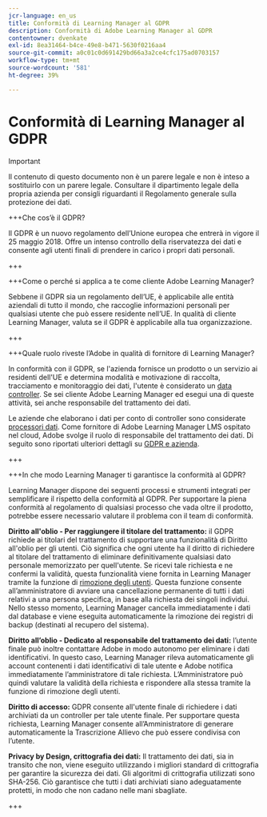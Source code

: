 ```yaml
---
jcr-language: en_us
title: Conformità di Learning Manager al GDPR
description: Conformità di Adobe Learning Manager al GDPR
contentowner: dvenkate
exl-id: 8ea31464-b4ce-49e8-b471-5630f0216aa4
source-git-commit: a0c01c0d691429bd66a3a2ce4cfc175ad0703157
workflow-type: tm+mt
source-wordcount: '581'
ht-degree: 39%

---
```


# Conformità di Learning Manager al GDPR

>[!IMPORTANT]
>
>Il contenuto di questo documento non è un parere legale e non è inteso a sostituirlo con un parere legale. Consultare il dipartimento legale della propria azienda per consigli riguardanti il Regolamento generale sulla protezione dei dati.

+++Che cos’è il GDPR?

Il GDPR è un nuovo regolamento dell’Unione europea che entrerà in vigore il 25 maggio 2018. Offre un intenso controllo della riservatezza dei dati e consente agli utenti finali di prendere in carico i propri dati personali.

+++

+++Come o perché si applica a te come cliente Adobe Learning Manager?

Sebbene il GDPR sia un regolamento dell’UE, è applicabile alle entità aziendali di tutto il mondo, che raccoglie informazioni personali per qualsiasi utente che può essere residente nell’UE.  In qualità di cliente Learning Manager, valuta se il GDPR è applicabile alla tua organizzazione.

+++

+++Quale ruolo riveste l’Adobe in qualità di fornitore di Learning Manager?

In conformità con il GDPR, se l&#39;azienda fornisce un prodotto o un servizio ai residenti dell&#39;UE e determina modalità e motivazione di raccolta, tracciamento e monitoraggio dei dati, l&#39;utente è considerato un [data controller](https://gdpr-info.eu/art-24-gdpr/). Se sei cliente Adobe Learning Manager ed esegui una di queste attività, sei anche responsabile del trattamento dei dati.

Le aziende che elaborano i dati per conto di controller sono considerate [processori dati](https://gdpr-info.eu/art-28-gdpr/). Come fornitore di Adobe Learning Manager LMS ospitato nel cloud, Adobe svolge il ruolo di responsabile del trattamento dei dati. Di seguito sono riportati ulteriori dettagli su [GDPR e azienda](https://www.adobe.com/privacy/general-data-protection-regulation.html).

+++

+++In che modo Learning Manager ti garantisce la conformità al GDPR?

Learning Manager dispone dei seguenti processi e strumenti integrati per semplificare il rispetto della conformità al GDPR. Per supportare la piena conformità al regolamento di qualsiasi processo che vada oltre il prodotto, potrebbe essere necessario valutare il problema con il team di conformità.

**Diritto all&#39;oblio - Per raggiungere il titolare del trattamento:** il GDPR richiede ai titolari del trattamento di supportare una funzionalità di Diritto all&#39;oblio per gli utenti. Ciò significa che ogni utente ha il diritto di richiedere al titolare del trattamento di eliminare definitivamente qualsiasi dato personale memorizzato per quell&#39;utente. Se ricevi tale richiesta e ne confermi la validità, questa funzionalità viene fornita in Learning Manager tramite la funzione di [rimozione degli utenti](../administrators/feature-summary/purge-users.md). Questa funzione consente all’amministratore di avviare una cancellazione permanente di tutti i dati relativi a una persona specifica, in base alla richiesta dei singoli individui. Nello stesso momento, Learning Manager cancella immediatamente i dati dal database e viene eseguita automaticamente la rimozione dei registri di backup (destinati al recupero del sistema).

**Diritto all’oblio - Dedicato al responsabile del trattamento dei dati:** l’utente finale può inoltre contattare Adobe in modo autonomo per eliminare i dati identificativi. In questo caso, Learning Manager rileva automaticamente gli account contenenti i dati identificativi di tale utente e Adobe notifica immediatamente l’amministratore di tale richiesta. L’Amministratore può quindi valutare la validità della richiesta e rispondere alla stessa tramite la funzione di rimozione degli utenti.

**Diritto di accesso:** GDPR consente all&#39;utente finale di richiedere i dati archiviati da un controller per tale utente finale. Per supportare questa richiesta, Learning Manager consente all’Amministratore di generare automaticamente la Trascrizione Allievo che può essere condivisa con l’utente.

**Privacy by Design, crittografia dei dati:** Il trattamento dei dati, sia in transito che non, viene eseguito utilizzando i migliori standard di crittografia per garantire la sicurezza dei dati. Gli algoritmi di crittografia utilizzati sono SHA-256. Ciò garantisce che tutti i dati archiviati siano adeguatamente protetti, in modo che non cadano nelle mani sbagliate.

+++
